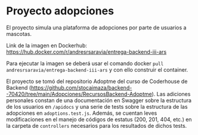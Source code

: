 # Proyecto adopciones

El proyecto simula una plataforma de adopciones por parte de usuarios a mascotas. 

Link de la imagen en Dockerhub: https://hub.docker.com/r/andresrsaravia/entrega-backend-iii-ars

Para ejecutar la imagen se deberá usar el comando docker `pull andresrsaravia/entrega-backend-iii-ars` y con ello construir el container.

El proyecto se tomó del repositorio Adoptme del curso de Coderhouse de Backend (https://github.com/stocaimaza/backend--70420/tree/main/Adopciones/RecursosBackend-Adoptme). Las adiciones personales constan de una documentación en Swagger sobre la estructura de los usuarios en `/apidocs` y una serie de tests sobre la estructura de las adopciones en `adoptions.test.js`. Además, se cuentan leves modificaciones en el manejo de códigos de estatus (200, 201, 404, etc.) en la carpeta de `controllers` necesarios para los resultados de dichos tests.